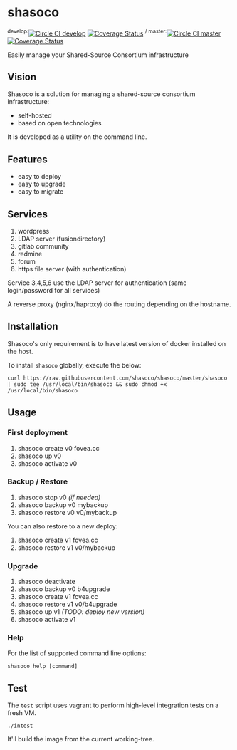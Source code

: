 # shasoco

<sup>develop:</sup>[![Circle CI develop](https://circleci.com/gh/shasoco/shasoco/tree/develop.svg?style=svg)](https://circleci.com/gh/shasoco/shasoco/tree/develop)
[![Coverage Status](https://coveralls.io/repos/shasoco/shasoco/badge.svg?branch=develop&service=github)](https://coveralls.io/github/shasoco/shasoco?branch=develop)
<sup> / </sup>
<sup>master:</sup>[![Circle CI master](https://circleci.com/gh/shasoco/shasoco/tree/master.svg?style=svg)](https://circleci.com/gh/shasoco/shasoco/tree/master)
[![Coverage Status](https://coveralls.io/repos/shasoco/shasoco/badge.svg?branch=master&service=github)](https://coveralls.io/github/shasoco/shasoco?branch=master)

Easily manage your Shared-Source Consortium infrastructure

## Vision

Shasoco is a solution for managing a shared-source consortium infrastructure:

 - self-hosted
 - based on open technologies

It is developed as a utility on the command line.

## Features

 - easy to deploy
 - easy to upgrade
 - easy to migrate

## Services

 1. wordpress
 2. LDAP server (fusiondirectory)
 3. gitlab community
 4. redmine
 5. forum
 6. https file server (with authentication)

Service 3,4,5,6 use the LDAP server for authentication (same login/password for all services)

A reverse proxy (nginx/haproxy) do the routing depending on the hostname.

## Installation

Shasoco's only requirement is to have latest version of docker installed on the host.

To install `shasoco` globally, execute the below:
```
curl https://raw.githubusercontent.com/shasoco/shasoco/master/shasoco | sudo tee /usr/local/bin/shasoco && sudo chmod +x /usr/local/bin/shasoco
```

## Usage

### First deployment

1. shasoco create v0 fovea.cc
1. shasoco up v0
1. shasoco activate v0

### Backup / Restore

1. shasoco stop v0 *(if needed)*
1. shasoco backup v0 mybackup
1. shasoco restore v0 v0/mybackup

You can also restore to a new deploy:

1. shasoco create v1 fovea.cc
1. shasoco restore v1 v0/mybackup

### Upgrade

1. shasoco deactivate
1. shasoco backup v0 b4upgrade
1. shasoco create v1 fovea.cc
1. shasoco restore v1 v0/b4upgrade
1. shasoco up v1 *(TODO: deploy new version)*
1. shasoco activate v1

### Help

For the list of supported command line options:

    shasoco help [command]

## Test

The `test` script uses vagrant to perform high-level integration tests on a fresh VM.

    ./intest

It'll build the image from the current working-tree.
